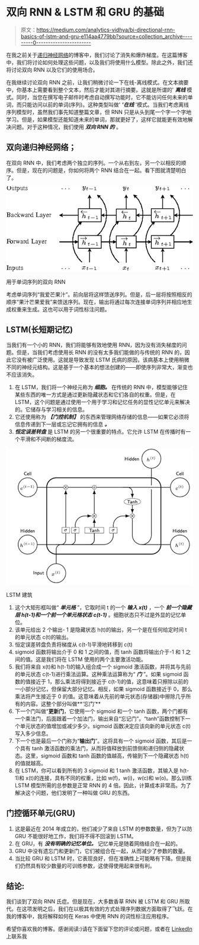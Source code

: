 # 双向 RNN & LSTM 和 GRU 的基础

> 原文：<https://medium.com/analytics-vidhya/bi-directional-rnn-basics-of-lstm-and-gru-e114aa4779bb?source=collection_archive---------0----------------------->

在我之前关于[递归神经网络](/@madhuramiah/deep-learning-recurrent-neural-networks-463dbb9db8be)的博客中，我们讨论了消失和爆炸梯度。在这篇博客中，我们将讨论如何处理这些问题，以及我们将使用什么模型。除此之外，我们还将讨论双向 RNN 以及它们的使用场合。

在我继续讨论双向 RNN 之前，让我们稍微讨论一下在线-离线模式。在文本摘要中，你基本上需要看到整个文本，然后才能对其进行摘要。这就是所谓的' ***离线*** 模式。同时，当您在撰写电子邮件时考虑自动撰写功能时，它不能访问任何未来的单词，而只能访问以前的单词(序列)。这种类型叫做' ***'在线*** '模式。当我们考虑离线序列模型时，虽然我们事先知道整篇文章，但 RNN 只是从头到尾一个字一个字地学习。但是，如果模型还能知道未来的单词，那就更好了，这样它就能更有效地解决问题。对于这种情况，我们使用 ***双向 RNN 的*** 。

## 双向递归神经网络；

在双向 RNN 中，我们考虑两个独立的序列。一个从右到左，另一个以相反的顺序。但是，现在的问题是，你如何将两个 RNN 结合在一起。看下图就清楚明白了。

![](img/adc1b1eedca41b6427c91c577599fc36.png)

用于单词序列的双向 RNN

考虑单词序列“我爱芒果汁”。前向层将这样馈送序列。但是，后一层将按照相反的顺序“果汁芒果爱我”来馈送序列。现在，输出将通过每次连接单词序列并相应地生成权重来生成。这也可以用于词性标注问题。

## LSTM(长短期记忆)

当我们有一个小的 RNN，我们将能够有效地使用 RNN，因为没有消失梯度的问题。但是，当我们考虑使用长 RNN 的没有太多我们能做的与传统的 RNN 的，因此它没有被广泛使用。这就是导致发现 LSTM 氏病的原因，该病基本上使用稍微不同的神经元结构。这是基于一个基本的想法创建的——即使序列非常大，渐变也不应该消失。

1.  在 LSTM，我们将一个神经元称为 ***细胞。*** 在传统的 RNN 中，模型能够记住某些东西的唯一方式是通过更新隐藏状态和它们各自的权重。但是，在 LSTM，这个问题是通过使用一个用于学习和记忆任务的显性记忆单元来解决的。它储存与学习相关的信息。
2.  它还使用称为 ***【门控机制】*** 的东西来管理网络存储的信息——如果它必须将信息传递到下一层或忘记它拥有的信息 ***。***
3.  ***恒定误差转盘*** 是 LSTM 的另一个很重要的特点。它允许 LSTM 在传播时有一个平滑和不间断的梯度流。

![](img/b31b872bfe1a35bb8d65fe8e1d9de73f.png)

LSTM 建筑

1.  这个大矩形框叫做“ ***单元格*** ”，它取时间 t 的一个 ***输入 x(t)*** ，一个 ***前一个隐藏层 h(t-1)和一个前一个单元格状态 c(t-1)*** 。细胞状态只不过是外显的记忆单位。
2.  该单元给出 2 个输出- 1 是隐藏状态 h(t)的输出，另一个是在任何给定时间 t 的单元状态 c(t)的输出。
3.  恒定误差转盘负责将梯度从 c(t-1)平滑地转移到 c(t)
4.  sigmoid 函数将输出介于 0 和 1 之间的值，而 tanh 函数将输出介于-1 和 1 之间的值。这是我们将在 LSTM 使用的两个主要激活功能。
5.  我们将来自 x(t)和 h(t-1)的输入组合成一个 sigmoid 激活函数，并将其与先前的单元状态 c(t-1)进行乘法运算。这种乘法运算称为“ ***门*** ”。如果 sigmoid 函数的值接近于 1，那么乘法将得到接近于 c(t-1)的值，这意味着只擦除以前的一小部分记忆，但保留大部分记忆。相反，如果 sigmoid 函数接近于 0，那么乘法将产生接近于 0 的值。这意味着从先前的单元状态(存储器)中擦除几乎所有的内容。这整个部分叫做**‘忘门’**
6.  下一个门叫做“**更新门**，它使用一个 sigmoid 和一个 tanh 函数，两个门都有一个乘法门，后面跟着一个加法门，输出来自“忘记门”。“tanh”函数控制下一个单元状态的值增加或减少多少。sigmoid 函数决定应该向新的单元状态 c(t)写入多少信息。
7.  下一个也是最后一个门称为“**输出门**”。这将具有一个 sigmoid 函数，其后是一个具有 tanh 激活函数的乘法门，从而将值释放到前馈侧和递归侧的隐藏状态。这里，sigmoid 函数和 tanh 函数的值越高，传输到下一个隐藏状态 h(t)的值就越高。
8.  在 LSTM，你可以看到所有的 3 sigmoid 和 1 tanh 激活函数，其输入是 h(t-1)和 x(t)的连接，具有不同的权重，比如 w(f)，w(i)，w(c)和 w(o)。那么训练 LSTM 模型所需的总参数是正常 RNN 的 4 倍。因此，计算成本非常高。为了解决这个问题，他们发明了一种叫做 GRU 的东西。

## 门控循环单元(GRU)

1.  这是最近在 2014 年成立的，他们减少了来自 LSTM 的参数数量，但为了以防 GRU 不能很好地工作，我们将不得不回滚到 LSTM。
2.  在 GRU，有 ***没有明确的记忆单位。*** 记忆单元是随着网络结合在一起的。
3.  GRU 中没有遗忘门和更新门，它们被组合在一起，从而减少了参数的数量。
4.  当比较 GRU 和 LSTM 时，它表现良好，但在准确性上可能略有下降。但是我们仍然具有较少数量的可训练参数，这使得使用起来很有利。

## **结论:**

我们谈到了双向 RNN 氏症。但是现在，大多数香草 RNN 被 LSTM 和 GRU 所取代。在这项发明之后，我们在以极其有效的方式处理序列数据方面取得了飞跃。在我的博客中，我将解释如何在 Keras 中使用 RNN 的词性标注应用程序。

希望你喜欢我的博客。感谢阅读:)请在下面留下您的评论或问题，或者在 [LinkedIn](https://www.linkedin.com/in/madhu-ramiah-a66a4b48/) 上联系我